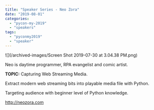 ```yaml
---
title: "Speaker Series - Neo Zora"
date: "2019-08-01"
categories:
  - "pycon-my-2019"
  - "speakers"
tags:
  - "pyconmy2019"
  - "speaker"
---
```


![](/archived-images/Screen Shot 2019-07-30 at 3.04.38 PM.png)

Neo is daytime programmer, RPA evangelist and comic artist.

**TOPIC:** Capturing Web Streaming Media.

Extract modern web streaming bits into playable media file with Python.

Targeting audience with beginner level of Python knowledge.

http://neozora.com
